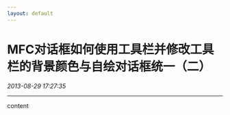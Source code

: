 ```yaml
---
layout: default
---
```


# MFC对话框如何使用工具栏并修改工具栏的背景颜色与自绘对话框统一（二）
_2013-08-29 17:27:35_

* * *

content
